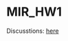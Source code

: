 # MIR_HW1

Discusstions: [here](https://hackmd.io/p1LSI4XUTISlXZt_nhsm_w?both#httpshackmdiojcIQHKVCRPO6uCAvCdqTDwboth-MIR-Hw1)